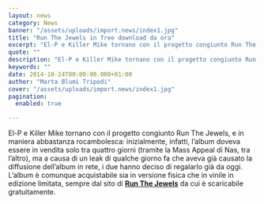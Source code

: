 ```yaml
---
layout: news
category: News
banner: "/assets/uploads/import.news/index1.jpg"
title: "Run The Jewels in free download da ora"
excerpt: "El-P e Killer Mike tornano con il progetto congiunto Run The Jewels, e in maniera abbastanza rocambolesca: inizialmente, infatti, l’album doveva essere in vendita solo tra quattro giorni (tramite la Mass Appeal di Nas, tra l’altro), ma a causa di un leak di qualche giorno fa che aveva già causato la diffusione dell’album in rete, [&hellip"
quote: ""
description: "El-P e Killer Mike tornano con il progetto congiunto Run The Jewels, e in maniera abbastanza rocambolesca: inizialmente, infatti, l’album doveva essere in vendita solo tra quattro giorni (tramite la Mass Appeal di Nas, tra l’altro), ma a causa di un leak di qualche giorno fa che aveva già causato la diffusione dell’album in rete, [&hellip"
keywords: ""
date: 2014-10-24T00:00:00.000+01:00
author: "Marta Blumi Tripodi"
cover: "/assets/uploads/import.news/index1.jpg"
pagination:
  enabled: true

---
```


[](https://hotmc.com/wp-content/uploads/2014/10/index1.jpg)

El-P e Killer Mike tornano con il progetto congiunto Run The Jewels, e in maniera abbastanza rocambolesca: inizialmente, infatti, l’album doveva essere in vendita solo tra quattro giorni (tramite la Mass Appeal di Nas, tra l’altro), ma a causa di un leak di qualche giorno fa che aveva già causato la diffusione dell’album in rete, i due hanno deciso di regalarlo già da oggi. L’album è comunque acquistabile sia in versione fisica che in vinile in edizione limitata, sempre dal sito di [**Run The Jewels**](http://www.runthejewels.net/ "http://www.runthejewels.net/") da cui è scaricabile gratuitamente.